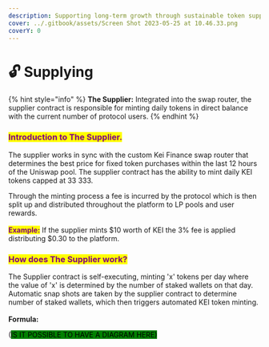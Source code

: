 ```yaml
---
description: Supporting long-term growth through sustainable token supplies.
cover: ../.gitbook/assets/Screen Shot 2023-05-25 at 10.46.33.png
coverY: 0
---
```


# 🔓 Supplying

{% hint style="info" %}
**The Supplier:** Integrated into the swap router, the supplier contract is responsible for minting daily tokens in direct balance with the current number of protocol users.
{% endhint %}

### <mark style="color:purple;">Introduction to The Supplier.</mark>

The supplier works in sync with the custom Kei Finance swap router that determines the best price for fixed token purchases within the last 12 hours of the Uniswap pool. The supplier contract has the ability to mint daily KEI tokens capped at 33 333.&#x20;

Through the minting process a fee is incurred by the protocol which is then split up and distributed throughout the platform to LP pools and user rewards.\
\
<mark style="color:purple;">**Example:**</mark> If the supplier mints $10 worth of KEI the 3% fee is applied distributing $0.30 to the platform.

### <mark style="color:purple;">How does The Supplier work?</mark>&#x20;

The Supplier contract is self-executing, minting 'x' tokens per day where the value of 'x' is determined by the number of staked wallets on that day. Automatic snap shots are taken by the supplier contract to determine number of staked wallets, which then triggers automated KEI token minting.\
\
**Formula:**

(<mark style="background-color:green;">IS IT POSSIBLE TO HAVE A DIAGRAM HERE)</mark>&#x20;
